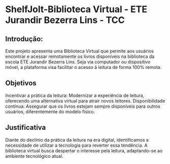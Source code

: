 # ShelfJolt-Biblioteca Virtual - ETE Jurandir Bezerra Lins - TCC
## Introdução:
Este projeto apresenta uma Biblioteca Virtual que permite aos usuários encontrar e acessar remotamente os livros disponíveis na biblioteca da escola ETE Jurandir Bezerra Lins. Seja via computador ou dispositivo móvel, a plataforma visa facilitar o acesso à leitura de forma 100% remota.

## Objetivos
Incentivar a prática da leitura: Modernizar a experiência de leitura, oferecendo uma alternativa virtual para atrair novos leitores.
Disponibilidade contínua: Assegurar que os livros estejam sempre disponíveis para outros usuários, diferentemente do modelo físico.
## Justificativa
Diante do declínio da prática da leitura na era digital, identificamos a necessidade de utilizar a tecnologia para reverter essa tendência. A biblioteca virtual busca despertar o interesse pela leitura, adaptando-se ao ambiente tecnológico atual.


